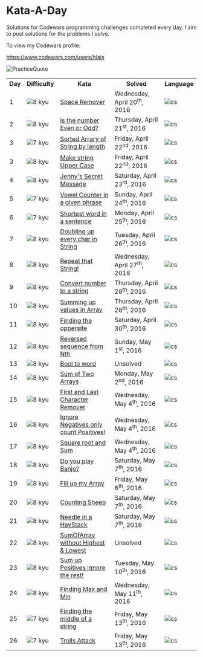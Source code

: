 # Kata-A-Day

Solutions for Codewars programming challenges completed every day. I aim to post solutions for the problems I solve.

To view my Codewars profile:

https://www.codewars.com/users/hlais



![PracticeQuote](https://www.brainyquote.com/photos_tr/en/a/antonchekhov/119058/antonchekhov1.jpg)

<table border="0" style="width:100%;">
  <tr>
    <th>Day</th>
    <th>Difficulty</th>
    <th>Kata</th>
    <th>Solved</th>
    <th>Language</th>
  </tr>
  <tr>
    <td>1</td>
    <td><img src="http://i.imgur.com/8S5Xl1A.png" alt="8 kyu"/></td>
    <td><a href="day001/SpaceRemover.md">Space Remover</a></td>
    <td>Wednesday, April 20<sup>th</sup>, 2016</td>
	<td><img src="http://i.imgur.com/QG0F4VJ.png" alt="cs"/></td>
  </tr>
  <tr>
    <td>2</td>
    <td><img src="http://i.imgur.com/8S5Xl1A.png" alt="8 kyu"/></td>
    <td><a href="day002/Even_or_Odd.md">Is the number Even or Odd?</a></td>
    <td>Thursday, April 21<sup>st</sup>, 2016</td>
	<td><img src="http://i.imgur.com/QG0F4VJ.png" alt="cs"/></td>
  </tr>
  <tr>
    <td>3</td>
    <td><img src="http://i.imgur.com/INcuEgb.png" alt="7 kyu"/></td>
    <td><a href="day003/Sort_Array_By_String_Length.md">Sorted Arrary of String by length</a></td>
    <td>Friday, April 22<sup>nd</sup>, 2016</td>
	<td><img src="http://i.imgur.com/QG0F4VJ.png" alt="cs"/></td>
  </tr>
  <tr>
    <td>3</td>
    <td><img src="http://i.imgur.com/8S5Xl1A.png" alt="8 kyu"/></td>
    <td><a href="day003/MakeUpperCase.md">Make string Upper Case</a></td>
    <td>Friday, April 22<sup>nd</sup>, 2016</td>
	<td><img src="http://i.imgur.com/QG0F4VJ.png" alt="cs"/></td>
  </tr>
  <tr>
    <td>4</td>
    <td><img src="http://i.imgur.com/8S5Xl1A.png" alt="8 kyu"/></td>
    <td><a href="day004/Jenny's_Secret_Message.md">Jenny's Secret Message</a></td>
    <td>Saturday, April 23<sup>rd</sup>, 2016</td>
	<td><img src="http://i.imgur.com/QG0F4VJ.png" alt="cs"/></td>
  </tr>
  <tr>
    <td>5</td>
    <td><img src="http://i.imgur.com/INcuEgb.png" alt="7 kyu"/></td>
    <td><a href="day005/Vowel_Count.md">Vowel Counter in a given phrase</a></td>
    <td>Sunday, April 24<sup>th</sup>, 2016</td>
	<td><img src="http://i.imgur.com/QG0F4VJ.png" alt="cs"/></td>
  </tr>
  <tr>
    <td>6</td>
    <td><img src="http://i.imgur.com/INcuEgb.png" alt="7 kyu"/></td>
    <td><a href="day006/Shortest_Word_In_Sentence.md">Shortest word in a sentence</a></td>
    <td>Monday, April 25<sup>th</sup>, 2016</td>
	<td><img src="http://i.imgur.com/QG0F4VJ.png" alt="cs"/></td>
  </tr>
  <tr>
    <td>7</td>
    <td><img src="http://i.imgur.com/8S5Xl1A.png" alt="8 kyu"/></td>
    <td><a href="day007/Double%20Char%20in%20String.md">Doubling up every char in String</a></td>
    <td>Tuesday, April 26<sup>th</sup>, 2016</td>
	<td><img src="http://i.imgur.com/QG0F4VJ.png" alt="cs"/></td>
  </tr>
  <tr>
    <td>8</td>
    <td><img src="http://i.imgur.com/8S5Xl1A.png" alt="8 kyu"/></td>
    <td><a href="day008/Repeat%20String.md">Repeat that String!</a></td>
    <td>Wednesday, April 27<sup>th</sup>, 2016</td>
	<td><img src="http://i.imgur.com/QG0F4VJ.png" alt="cs"/></td>
  </tr>
  <tr>
    <td>9</td>
    <td><img src="http://i.imgur.com/8S5Xl1A.png" alt="8 kyu"/></td>
    <td><a href="day009/Convert%20Number%20To%20String.md">Convert number to a string</a></td>
    <td>Thursday, April 28<sup>th</sup>, 2016</td>
	<td><img src="http://i.imgur.com/QG0F4VJ.png" alt="cs"/></td>
  </tr>
  <tr>
    <td>10</td>
    <td><img src="http://i.imgur.com/8S5Xl1A.png" alt="8 kyu"/></td>
    <td><a href="day010/Sum_Arrays.md">Summing up values in Array</a></td>
    <td>Thursday, April 28<sup>th</sup>, 2016</td>
	<td><img src="http://i.imgur.com/QG0F4VJ.png" alt="cs"/></td>
  </tr>
  <tr>
    <td>11</td>
    <td><img src="http://i.imgur.com/8S5Xl1A.png" alt="8 kyu"/></td>
    <td><a href="day011/Opposite%20Number.md">Finding the oppersite</a></td>
    <td>Saturday, April 30<sup>th</sup>, 2016</td>
	<td><img src="http://i.imgur.com/QG0F4VJ.png" alt="cs"/></td>
  </tr>
  <tr>
    <td>12</td>
    <td><img src="http://i.imgur.com/8S5Xl1A.png" alt="8 kyu"/></td>
    <td><a href="day012/Reversed%20Sequence.md">Reversed sequence from Nth</a></td>
    <td>Sunday, May 1<sup>st</sup>, 2016</td>
	<td><img src="http://i.imgur.com/QG0F4VJ.png" alt="cs"/></td>
  </tr>
  <tr>
    <td>13</td>
   <td><img src="http://i.imgur.com/8S5Xl1A.png" alt="8 kyu"/></td>
    <td><a href="day013/Bool_To_Word.md">Bool to word</a></td>
    <td>Unsolved</td>
	<td><img src="http://i.imgur.com/QG0F4VJ.png" alt="cs"/></td>
  </tr>
  <tr>
    <td>14</td>
    <td><img src="http://i.imgur.com/8S5Xl1A.png" alt="8 kyu"/></td>
    <td><a href="day014/Elements%20in%20Two%20Array%20Sum.md">Sum of Two Arrays</a></td>
    <td>Monday, May 2<sup>nd</sup>, 2016</td>
	<td><img src="http://i.imgur.com/QG0F4VJ.png" alt="cs"/></td>
  </tr>
  <tr>
    <td>15</td>
   <td><img src="http://i.imgur.com/8S5Xl1A.png" alt="8 kyu"/></td>
    <td><a href="day015/Remove%20First%20and%20First%20Character.md">First and Last Character Remover</a></td>
    <td>Wednesday, May 4<sup>th</sup>, 2016</td>
	<td><img src="http://i.imgur.com/QG0F4VJ.png" alt="cs"/></td>
  </tr>
  <tr>
    <td>16</td>
    <td><img src="http://i.imgur.com/8S5Xl1A.png" alt="8 kyu"/></td>
    <td><a href="day016/Count_Positive_Ints_And_Sum_Up_Negative_Ints.md">Ignore Negatives only count Positives!</a></td>
    <td>Wednesday, May 4<sup>th</sup>, 2016</td>
	<td><img src="http://i.imgur.com/QG0F4VJ.png" alt="cs"/></td>
  </tr>
  <tr>
    <td>17</td>
    <td><img src="http://i.imgur.com/8S5Xl1A.png" alt="8 kyu"/></td>
    <td><a href="day017/Square%20Elements%20in%20Array%20and%20return%20Sum.md">Square root and Sum</a></td>
    <td>Wednesday, May 4<sup>th</sup>, 2016</td>
	<td><img src="http://i.imgur.com/QG0F4VJ.png" alt="cs"/></td>
  </tr>
  <tr>
    <td>18</td>
    <td><img src="http://i.imgur.com/8S5Xl1A.png" alt="8 kyu"/></td>
    <td><a href="day018/First%20Char%20into%20conditional%20String%20OutPut.md">Do you play Banjo?</a></td>
    <td>Saturday, May 7<sup>th</sup>, 2016</td>
	<td><img src="http://i.imgur.com/QG0F4VJ.png" alt="cs"/></td>
  </tr>
  <tr>
    <td>19</td>
    <td><img src="http://i.imgur.com/8S5Xl1A.png" alt="8 kyu"/></td>
    <td><a href="day019/Filling%20An%20Array.md">Fill up my Array</a></td>
    <td>Friday, May 6<sup>th</sup>, 2016</td>
	<td><img src="http://i.imgur.com/QG0F4VJ.png" alt="cs"/></td>
  </tr>
  <tr>
    <td>20</td>
    <td><img src="http://i.imgur.com/8S5Xl1A.png" alt="8 kyu"/></td>
    <td><a href="day020/Occurrences%20In%20Array.md">Counting Sheep</a></td>
    <td>Saturday, May 7<sup>th</sup>, 2016</td>
	<td><img src="http://i.imgur.com/QG0F4VJ.png" alt="cs"/></td>
  </tr>
  <tr>
    <td>21</td>
    <td><img src="http://i.imgur.com/8S5Xl1A.png" alt="8 kyu"/></td>
    <td><a href="day021/A%20Needle%20in%20the%20Haystack.md">Needle in a HayStack</a></td>
    <td>Saturday, May 7<sup>th</sup>, 2016</td>
	<td><img src="http://i.imgur.com/QG0F4VJ.png" alt="cs"/></td>
  </tr>
  <tr>
    <td>22</td>
    <td><img src="http://i.imgur.com/8S5Xl1A.png" alt="8 kyu"/></td>
    <td><a href="day022/Sum%20without%20highest%20and%20lowest%20number.md">SumOfArray without Highest & Lowest</a></td>
    <td>Unsolved</td>
	<td><img src="http://i.imgur.com/QG0F4VJ.png" alt="cs"/></td>
  </tr>
  <tr>
    <td>23</td>
    <td><img src="http://i.imgur.com/8S5Xl1A.png" alt="8 kyu"/></td>
    <td><a href="day023/Sum%20of%20all%20positive%20int.md">Sum up Positives ignore the rest!</a></td>
    <td>Tuesday, May 10<sup>th</sup>, 2016</td>
	<td><img src="http://i.imgur.com/QG0F4VJ.png" alt="cs"/></td>
  </tr>
  <tr>
    <td>24</td>
    <td><img src="http://i.imgur.com/8S5Xl1A.png" alt="8 kyu"/></td>
    <td><a href="day024/Max_and_Min_values_of_List.md">Finding Max and Min</a></td>
    <td>Wednesday, May 11<sup>th</sup>, 2016</td>
	<td><img src="http://i.imgur.com/QG0F4VJ.png" alt="cs"/></td>
  </tr>
  <tr>
    <td>25</td>
    <td><img src="http://i.imgur.com/INcuEgb.png" alt="7 kyu"/></td>
    <td><a href="day025/Get%20the%20Middle%20Character.md">Finding the middle of a string</a></td>
    <td>Friday, May 13<sup>th</sup>, 2016</td>
	<td><img src="http://i.imgur.com/QG0F4VJ.png" alt="cs"/></td>
  </tr>
  </tr>
      <td>26</td>
    <td><img src="http://i.imgur.com/INcuEgb.png" alt="7 kyu"/></td>
    <td><a href="day026/Vowel%20Remover.md">Trolls Attack</a></td>
    <td>Friday, May 13<sup>th</sup>, 2016</td>
	<td><img src="http://i.imgur.com/QG0F4VJ.png" alt="cs"/></td>
  </tr>
  </tr>
</table>
